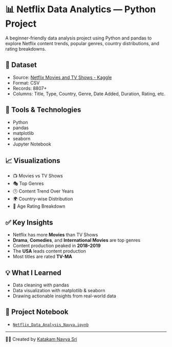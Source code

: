# 📊 Netflix Data Analytics — Python Project

A beginner-friendly data analysis project using Python and pandas to explore Netflix content trends, popular genres, country distributions, and rating breakdowns.

## 📁 Dataset

- Source: [Netflix Movies and TV Shows - Kaggle](https://www.kaggle.com/datasets/shivamb/netflix-shows)
- Format: CSV
- Records: 8807+
- Columns: Title, Type, Country, Genre, Date Added, Duration, Rating, etc.

## 🧰 Tools & Technologies

- Python
- pandas
- matplotlib
- seaborn
- Jupyter Notebook

## 📈 Visualizations

- 📺 Movies vs TV Shows
- 🎭 Top Genres
- 🕒 Content Trend Over Years
- 🌍 Country-wise Distribution
- 🔞 Age Rating Breakdown

## ✅ Key Insights

- Netflix has more **Movies** than TV Shows
- **Drama**, **Comedies**, and **International Movies** are top genres
- Content production peaked in **2018–2019**
- The **USA** leads content production
- Most titles are rated **TV-MA**

## 💡 What I Learned

- Data cleaning with pandas
- Data visualization with matplotlib & seaborn
- Drawing actionable insights from real-world data

## 📌 Project Notebook

- [`Netflix_Data_Analysis_Navya.ipynb`](Netflix_Data_Analysis_Navya.ipynb)

---

👩‍💻 Created  by [Katakam Navya Sri](https://www.linkedin.com/in/katakam-navya-sri-68098624a)
